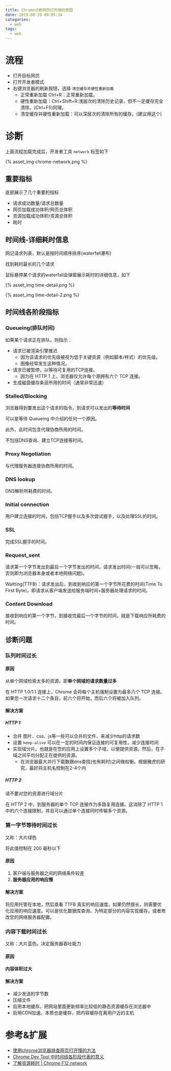 ```yaml
---
title: Chrome诊断网页打开慢的原因
date: 2019-08-20 09:05:14
categories:
  - web
tags:
  - web
---
```


# 流程

- 打开目标网页
- 打开开发者模式
- 右键浏览器的刷新按钮，选择 `清空缓存并硬性重新加载`
	- 正常重新加载 Ctrl+R：正常重新加载。 
	- 硬性重新加载：Ctrl+Shift+R:浅层次的清除历史记录，但不一定缓存完全清除。(Ctrl+F5)同理。 
	- 清空缓存并硬性重新加载：可以深层次的清除所有的缓存。(建议用这个) 

# 诊断

上面流程加载完成后，开发者工具 `network` 标签如下

{% asset_img chrome-network.png %} 

## 重要指标

底部展示了几个重要的指标

- 请求成功数量/请求总数量
- 网页加载成功体积/网页总体积
- 资源加载成功体积/资源总体积
- 耗时

## 时间线-详细耗时信息

网记请求列表，默认是按时间顺序排序(waterfall瀑布)

找到耗时最长的几个请求

鼠标悬停某个请求的waterfall会弹窗展示耗时的详细信息，如下

{% asset_img time-detail.png %} 

{% asset_img time-detail-2.png %} 

## 时间线各阶段指标

### Queueing(排队时间)

如果某个请求正在排队，则指示：

- 请求已被渲染引擎推迟
	- 因为该请求的优先级被视为低于关键资源（例如脚本/样式）的优先级。 
	- 图像经常发生这种情况。
- 请求已被暂停，以等待可复用的TCP连接。
	- 因为在 HTTP 1 上，浏览器仅允许每个源拥有六个 TCP 连接。
- 生成磁盘缓存条目所用的时间（通常非常迅速）


### Stalled/Blocking

浏览器得到要发出这个请求的指令，到请求可以发出的**等待时间**

可以是等待 Queueing 中介绍的任何一个原因。 

此外，此时间包含代理协商所用的时间。

不包括DNS查询、建立TCP连接等时间。

### Proxy Negotiation

与代理服务器连接协商所用的时间。

### DNS lookup

DNS解析所耗费的时间。

### Initial connection

用户建立连接的时间，包括TCP握手以及多次尝试握手，以及处理SSL的时间。

### SSL

完成SSL握手的时间。

### Request_sent

请求第一个字节发出到最后一个字节发出的时间，请求发出时间(一般可以忽略，否则即为浏览器本身或者本地网络问题)。

Waitting(TTFB)：请求发出后，到收到响应的第一个字节所花费的时间(Time To First Byte)，即请求从客户端发送给服务端时间+服务器处理请求的时间。

### Content Download

接收到响应的第一个字节，到接收完最后一个字节的时间，就是下载响应所耗费的时间。

## 诊断问题

### 队列时间过长

#### 原因

从单个网域检索太多的资源，即**单个网域的请求数量过多**

在 HTTP 1.0/1.1 连接上，Chrome 会将每个主机强制设置为最多六个 TCP 连接。如果您一次请求十二个条目，前六个将开始，而后六个将被加入队列。

#### 解决方案

##### HTTP 1

- 合并 图片、css、js等一些可以合并的文件，来减少http的请求数
- 设置 `keep-alive` 可以在一定的时间内保证连接的可复用性，减少连接时间
- 实现域分片。也就是在您的应用上设置多个子域，以便提供资源。然后，在子域之间平均分配正在提供的资源。
	- 在浏览器最大并行下载数跟dns查找(也有耗时)之间做权衡。根据雅虎的研究，最好将主机名控制在2-4个内

##### HTTP 2

请不要对您的资源进行域分片

在 HTTP 2 中，到服务器的单个 TCP 连接作为多路复用连接。这消除了 HTTP 1 中的六个连接限制，并且可以通过单个连接同时传输多个资源。

### 第一字节等待时间过长

又称：大片绿色

将此值控制在 200 毫秒以下

#### 原因

1. 客户端与服务器之间的网络条件较差
2. **服务器应用的响应慢**

#### 解决方案

将应用托管在本地，然后查看 TTFB 真实的响应速度。如果仍然很长，则需要优化应用的响应速度。可以是优化数据库查询、为特定部分的内容实现缓存，或者修改您的网络服务器配置。

### 内容下载时间过长

又称：大片蓝色。决定服务器吞吐能力

#### 原因

**内容体积过大**

#### 解决方案

- 减少发送的字节数
- 压缩文件
- 启用本地缓存。把网站里面更新频率比较低的静态资源缓存在浏览器中
- 启用CDN加速。本质也是缓存，把内容缓存在离用户近的主机

# 参考&扩展

- [使用chrome浏览器排查网页打开慢的方法](https://help.aliyun.com/knowledge_detail/36453.html)
- [Chrome Dev Tool 中时间线各阶段代表的意义](https://blog.csdn.net/shan1991fei/article/details/80690220)
- [了解资源耗时 | Chrome F12 network](https://www.liulanqi.com/239.html)



